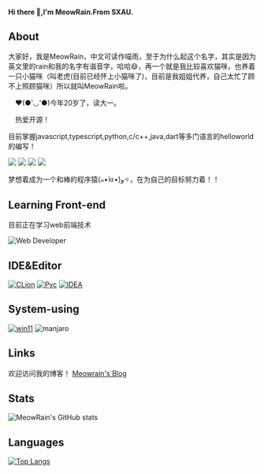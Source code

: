 #### Hi there 👋,I'm MeowRain.From SXAU.
## About
  大家好，我是MeowRain，中文可读作喵雨，至于为什么起这个名字，其实是因为英文里的rain和我的名字有谐音字，哈哈😄，再一个就是我比较喜欢猫咪，也养着一只小猫咪（叫老虎(目前已经怀上小猫咪了)，目前是我姐姐代养，自己太忙了顾不上照顾猫咪）所以就叫MeowRain啦。
 
　❤️(●'◡'●)今年20岁了，读大一。
 
　热爱开源！
 
  目前掌握javascript,typescript,python,c/c++,java,dart等多门语言的helloworld的编写！
  
  ![](https://img.shields.io/badge/Main%20Language-java-red?logo=java)
  ![](https://img.shields.io/badge/-javascript-red)
  ![](https://img.shields.io/badge/-Typescript-blue)
  ![](https://img.shields.io/badge/-python-yellow?logo=python)
  
  梦想着成为一个和棒的程序猿(๑•̀ㅂ•́)و✧，在为自己的目标努力着！！
## Learning Front-end
目前正在学习web前端技术

![Web Developer](https://skillicons.dev/icons?i=html,css,typescript,react,nextjs,vue,tailwindcss,vite)

## IDE&Editor
[![CLion](https://img.shields.io/badge/IDE-JetBrains%20CLion-22D890?style=flat-square&logo=clion)](https://www.jetbrains.com/clion/)
[![Pyc](https://img.shields.io/badge/IDE-JetBrains%20Pycharm-FCF84A?style=flat-square&logo=Pycharm)](https://www.jetbrains.com/pycharm/)
[![IDEA](https://img.shields.io/badge/IDE-JetBrains%20IDEA-22D890?style=flat-square&logo=IDEA)](https://www.jetbrains.com/idea/)
 
## System-using
[![win11](https://img.shields.io/badge/Windows%2011-0067B8?style=flat-square&logo=microsoft&logoColor=white)](https://www.microsoft.com/en-us/windows)
![manjaro](https://img.shields.io/badge/Manjaro-0D7F1E?style=flat-square&logo=manjaro&logoColor=white)
 
## Links
欢迎访问我的博客！
[Meowrain's Blog](https://meowrain.cn)

## Stats
![MeowRain's GitHub stats](https://github-readme-stats.vercel.app/api?username=meowrain&show_icons=true&theme=radical)

## Languages
[![Top Langs](https://github-readme-stats.vercel.app/api/top-langs/?username=meowrain&layout=compact)](https://github.com/Christmas/github-readme-stats)
